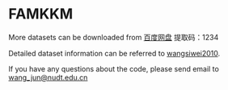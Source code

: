 # FAMKKM

More datasets can be downloaded from <a href=https://pan.baidu.com/s/1SeQgryGWF1tcX-MyiOiopQ>百度网盘</a> 提取码：1234

Detailed dataset information can be referred to <a href=https://github.com/wangsiwei2010/awesome-multi-view-clustering#jump22>wangsiwei2010</a>.

If you have any questions about the code, please send email to wang_jun@nudt.edu.cn
